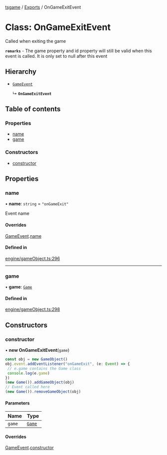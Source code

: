 [tsgame](../README.md) / [Exports](../modules.md) / OnGameExitEvent

# Class: OnGameExitEvent

Called when exiting the game

**`remarks`** - The game property and id property will still be valid
when this event is called. It is only set to null after this event

## Hierarchy

- [`GameEvent`](GameEvent.md)

  ↳ **`OnGameExitEvent`**

## Table of contents

### Properties

- [name](OnGameExitEvent.md#name)
- [game](OnGameExitEvent.md#game)

### Constructors

- [constructor](OnGameExitEvent.md#constructor)

## Properties

### name

• **name**: `string` = `"onGameExit"`

Event name

#### Overrides

[GameEvent](GameEvent.md).[name](GameEvent.md#name)

#### Defined in

[engine/gameObject.ts:296](https://github.com/ashleycheung/tsgame/blob/dbeac6a/src/engine/gameObject.ts#L296)

___

### game

• **game**: [`Game`](Game.md)

#### Defined in

[engine/gameObject.ts:298](https://github.com/ashleycheung/tsgame/blob/dbeac6a/src/engine/gameObject.ts#L298)

## Constructors

### constructor

• **new OnGameExitEvent**(`game`)

```typescript
const obj = new GameObject()
obj.event.addEventListener("onGameExit", (e: Event) => {
 // e.game contains the Game class
 console.log(e.game)
})
(new Game()).addGameObject(obj)
// Event called here
(new Game()).removeGameObject(obj)
```

#### Parameters

| Name | Type |
| :------ | :------ |
| `game` | [`Game`](Game.md) |

#### Overrides

[GameEvent](GameEvent.md).[constructor](GameEvent.md#constructor)
